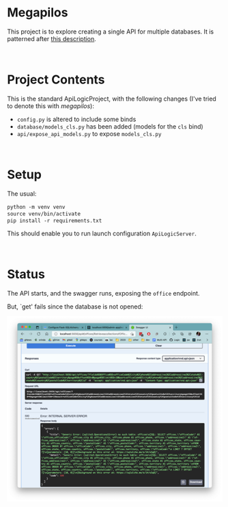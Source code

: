 # Megapilos

This project is to explore creating a single API for multiple databases.  It is patterned after [this description](https://www.attilatoth.dev/posts/flask-sqlalchemy-multiple-dbs/#:~:text=Configure%20Flask-SQLAlchemy%20to%20use%20multiple%20databases%201%20Configure,separate%20config%20file.%20...%205%20Wrapping%20up.%20).

&nbsp;&nbsp;

# Project Contents

This is the standard ApiLogicProject, with the following changes (I've tried to denote this with *megapilos*):
* `config.py` is altered to include some binds
* `database/models_cls.py` has been added (models for the `cls` bind)
* `api/expose_api_models.py` to expose `models_cls.py`

&nbsp;&nbsp;

# Setup

The usual:
```
python -m venv venv
source venv/bin/activate
pip install -r requirements.txt
```

This should enable you to run launch configuration `ApiLogicServer`.

&nbsp;&nbsp;

# Status

The API starts, and the swagger runs, exposing the `office` endpoint.

But, `get' fails since the database is not opened:

![Get Failes](/images/db-not-open.png?raw=true "Optional Title")
